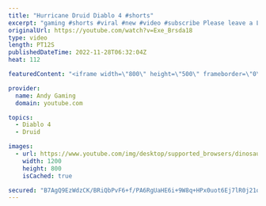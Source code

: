 ```yaml
---
title: "Hurricane Druid Diablo 4 #shorts"
excerpt: "gaming #shorts #viral #new #video #subscribe Please leave a Like & Subscribe, it helps the channel grow!"
originalUrl: https://youtube.com/watch?v=Exe_Brsda18
type: video
length: PT12S
publishedDateTime: 2022-11-28T06:32:04Z
heat: 112

featuredContent: "<iframe width=\"800\" height=\"500\" frameborder=\"0\" src=\"https://www.youtube.com/embed/Exe_Brsda18\" allow=\"accelerometer; autoplay; encrypted-media; gyroscope; picture-in-picture\" allowfullscreen></iframe>"

provider:
  name: Andy Gaming
  domain: youtube.com

topics:
  - Diablo 4
  - Druid

images:
  - url: https://www.youtube.com/img/desktop/supported_browsers/dinosaur.png
    width: 1200
    height: 800
    isCached: true

secured: "B7AgQ9EzWdzCK/BRiQbPvF6+f/PA6RgUaHE6i+9W8q+HPx0uot6Ej7lR0j21oIFiLR9AruOwroBDYY7bvB1xUxSWbOBSAkjpdu3Ad//evTjJTT+I9DZKPcF6sbzCSJ2IwZxkK3FELWfEehc+tRmsCOERd6wUyKxMUFyz5xPjxlNd0knu7Ng0rPIobDH1uFR/t3u0aXTJAuCr+0KYA89JgMepQpHcHKanxZgMpR4kpNPKY8xtsBkC1iPMDI2Dj+NLFyFCfrKf7QDPoKVBR0lhkiAS5aQinvHLD+UXC0LXs7ThJaRLdGCZxbbPRs1NLgsy4daFBqZDujyihgI2w6nPrCKZPKjG6PEnpa91rgP2NEzUTc5FGdaKuuLQBVFNrgbfNvpX8Zn2+nDNT4w8ZG2fEn26m/UiwGiYEPaCECIioas=;eLuZOCOp/9QtXg/wbvkU4g=="
---
```


